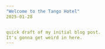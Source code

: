```yaml
---
"Welcome to the Tango Hotel"
2025-01-28


quick draft of my initial blog post. 
It's gonna get weird in here.
---
```

